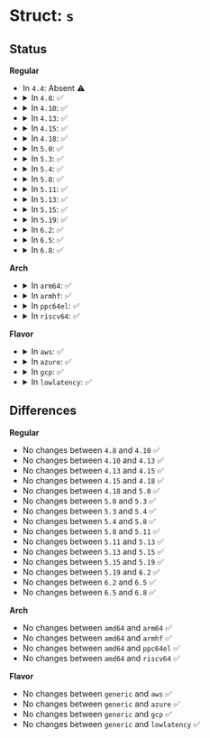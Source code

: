 # Struct: <code>s</code>

## Status
<b>Regular</b>
<ul>
<li>
In <code>4.4</code>: Absent ⚠️
</li>
<li>
<details>
<summary>In <code>4.8</code>: ✅</summary>

```c
struct s {
    __be32 conv;
};
```
</details>
</li>
<li>
<details>
<summary>In <code>4.10</code>: ✅</summary>

```c
struct s {
    __be32 conv;
};
```
</details>
</li>
<li>
<details>
<summary>In <code>4.13</code>: ✅</summary>

```c
struct s {
    __be32 conv;
};
```
</details>
</li>
<li>
<details>
<summary>In <code>4.15</code>: ✅</summary>

```c
struct s {
    __be32 conv;
};
```
</details>
</li>
<li>
<details>
<summary>In <code>4.18</code>: ✅</summary>

```c
struct s {
    __be32 conv;
};
```
</details>
</li>
<li>
<details>
<summary>In <code>5.0</code>: ✅</summary>

```c
struct s {
    __be32 conv;
};
```
</details>
</li>
<li>
<details>
<summary>In <code>5.3</code>: ✅</summary>

```c
struct s {
    __be32 conv;
};
```
</details>
</li>
<li>
<details>
<summary>In <code>5.4</code>: ✅</summary>

```c
struct s {
    __be32 conv;
};
```
</details>
</li>
<li>
<details>
<summary>In <code>5.8</code>: ✅</summary>

```c
struct s {
    __be32 conv;
};
```
</details>
</li>
<li>
<details>
<summary>In <code>5.11</code>: ✅</summary>

```c
struct s {
    __be32 conv;
};
```
</details>
</li>
<li>
<details>
<summary>In <code>5.13</code>: ✅</summary>

```c
struct s {
    __be32 conv;
};
```
</details>
</li>
<li>
<details>
<summary>In <code>5.15</code>: ✅</summary>

```c
struct s {
    __be32 conv;
};
```
</details>
</li>
<li>
<details>
<summary>In <code>5.19</code>: ✅</summary>

```c
struct s {
    __be32 conv;
};
```
</details>
</li>
<li>
<details>
<summary>In <code>6.2</code>: ✅</summary>

```c
struct s {
    __be32 conv;
};
```
</details>
</li>
<li>
<details>
<summary>In <code>6.5</code>: ✅</summary>

```c
struct s {
    __be32 conv;
};
```
</details>
</li>
<li>
<details>
<summary>In <code>6.8</code>: ✅</summary>

```c
struct s {
    __be32 conv;
};
```
</details>
</li>
</ul>
<b>Arch</b>
<ul>
<li>
<details>
<summary>In <code>arm64</code>: ✅</summary>

```c
struct s {
    __be32 conv;
};
```
</details>
</li>
<li>
<details>
<summary>In <code>armhf</code>: ✅</summary>

```c
struct s {
    __be32 conv;
};
```
</details>
</li>
<li>
<details>
<summary>In <code>ppc64el</code>: ✅</summary>

```c
struct s {
    __be32 conv;
};
```
</details>
</li>
<li>
<details>
<summary>In <code>riscv64</code>: ✅</summary>

```c
struct s {
    __be32 conv;
};
```
</details>
</li>
</ul>
<b>Flavor</b>
<ul>
<li>
<details>
<summary>In <code>aws</code>: ✅</summary>

```c
struct s {
    __be32 conv;
};
```
</details>
</li>
<li>
<details>
<summary>In <code>azure</code>: ✅</summary>

```c
struct s {
    __be32 conv;
};
```
</details>
</li>
<li>
<details>
<summary>In <code>gcp</code>: ✅</summary>

```c
struct s {
    __be32 conv;
};
```
</details>
</li>
<li>
<details>
<summary>In <code>lowlatency</code>: ✅</summary>

```c
struct s {
    __be32 conv;
};
```
</details>
</li>
</ul>

## Differences
<b>Regular</b>
<ul>
<li>
No changes between <code>4.8</code> and <code>4.10</code> ✅
</li>
<li>
No changes between <code>4.10</code> and <code>4.13</code> ✅
</li>
<li>
No changes between <code>4.13</code> and <code>4.15</code> ✅
</li>
<li>
No changes between <code>4.15</code> and <code>4.18</code> ✅
</li>
<li>
No changes between <code>4.18</code> and <code>5.0</code> ✅
</li>
<li>
No changes between <code>5.0</code> and <code>5.3</code> ✅
</li>
<li>
No changes between <code>5.3</code> and <code>5.4</code> ✅
</li>
<li>
No changes between <code>5.4</code> and <code>5.8</code> ✅
</li>
<li>
No changes between <code>5.8</code> and <code>5.11</code> ✅
</li>
<li>
No changes between <code>5.11</code> and <code>5.13</code> ✅
</li>
<li>
No changes between <code>5.13</code> and <code>5.15</code> ✅
</li>
<li>
No changes between <code>5.15</code> and <code>5.19</code> ✅
</li>
<li>
No changes between <code>5.19</code> and <code>6.2</code> ✅
</li>
<li>
No changes between <code>6.2</code> and <code>6.5</code> ✅
</li>
<li>
No changes between <code>6.5</code> and <code>6.8</code> ✅
</li>
</ul>
<b>Arch</b>
<ul>
<li>
No changes between <code>amd64</code> and <code>arm64</code> ✅
</li>
<li>
No changes between <code>amd64</code> and <code>armhf</code> ✅
</li>
<li>
No changes between <code>amd64</code> and <code>ppc64el</code> ✅
</li>
<li>
No changes between <code>amd64</code> and <code>riscv64</code> ✅
</li>
</ul>
<b>Flavor</b>
<ul>
<li>
No changes between <code>generic</code> and <code>aws</code> ✅
</li>
<li>
No changes between <code>generic</code> and <code>azure</code> ✅
</li>
<li>
No changes between <code>generic</code> and <code>gcp</code> ✅
</li>
<li>
No changes between <code>generic</code> and <code>lowlatency</code> ✅
</li>
</ul>
